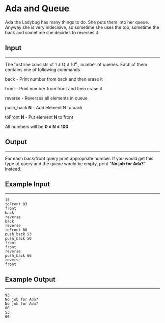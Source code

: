 # Ada and Queue

Ada the Ladybug has many things to do. She puts them into her queue. Anyway she is very
indecisive, so sometime she uses the top, sometime the back and sometime she decides to
reverses it.

## Input
---
The first line consists of 1 ≤ Q ≤ 10⁶
, number of queries. Each of them contains one of following
commands

back - Print number from back and then erase it

front - Print number from front and then erase it

reverse - Reverses all elements in queue

push_back **N** - Add element N to back

toFront **N** - Put element **N** to front

All numbers will be **0 ≤ N ≤ 100**

## Output
---
For each back/front query print appropriate number.
If you would get this type of query and the queue would be empty, print "**No job for Ada?**"
instead.

## Example Input
---
    15
    toFront 93
    front
    back
    reverse
    back
    reverse
    toFront 80
    push_back 53
    push_back 50
    front
    front
    reverse
    push_back 66
    reverse
    front
## Example Output
---
    93
    No job for Ada?
    No job for Ada?
    80
    53
    66